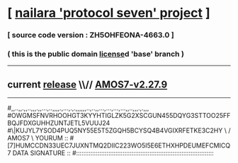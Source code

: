 
# [ [nailara 'protocol seven' project](http://nailara.network/) ]

### [ source code version : ZH5OHFEONA-4663.0 ]

### ( this is the public domain [license](../license)d 'base' branch )
---
## current [release](https://github.com/nailara-technologies/protocol-7/releases) \\\\// [AMOS7-v2.27.9](https://github.com/nailara-technologies/protocol-7/releases/tag/AMOS7-v2.27.9)
---

#,,..,,.,,..,,,.,,...,..,,,,.,...,.,.,,,,,,..,..,,...,...,...,...,,..,,,.,.,,,
#OWGMSFNVRHOOHGT3KYYHTIGLZK5G2XSCGUN455DQYG3STTOO25FFBQJFDXGUHHZUNTJETL5VUUJ24
#\\\|KUJYL7YSOD4PUQ5NY55E5T5ZGQH5BCYSQ4B4VGIXRFETKE3C2HY \ / AMOS7 \ YOURUM ::
#\[7]HUMCCDN33UEC7JUXNTMQ2DIIC223WO5I5E6ETHXHPDEUMEFCMICQ 7  DATA SIGNATURE ::
#:::::::::::::::::::::::::::::::::::::::::::::::::::::::::::::::::::::::::::::
